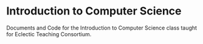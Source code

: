 # Introduction to Computer Science
Documents and Code for the Introduction to Computer Science class taught for Eclectic Teaching Consortium.
